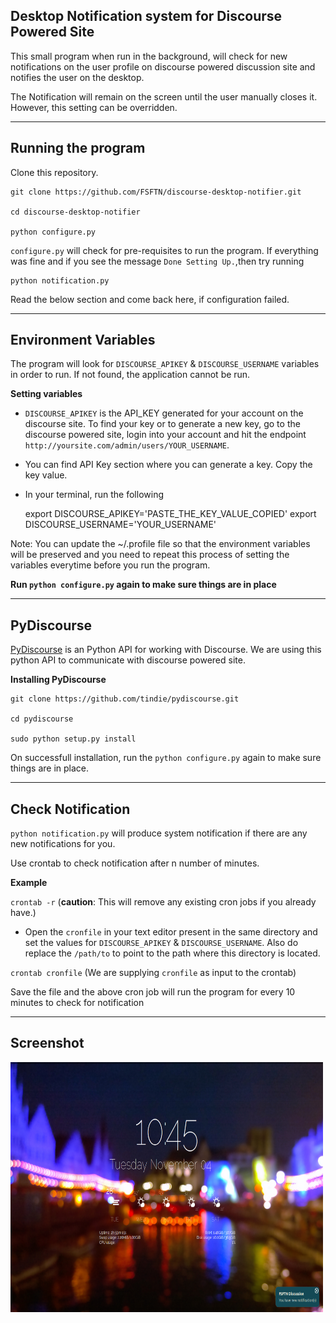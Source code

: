## Desktop Notification system for Discourse Powered Site

This small program when run in the background, will check for new notifications on the user profile on discourse powered discussion site and notifies the user on the desktop.

The Notification will remain on the screen until the user manually closes it. However, this setting can be overridden.

-----------------------

## Running the program

Clone this repository.

    git clone https://github.com/FSFTN/discourse-desktop-notifier.git

    cd discourse-desktop-notifier

    python configure.py


`configure.py` will check for pre-requisites to run the program. If everything was fine and if you see the message `Done Setting Up.`,then try running

    python notification.py


Read the below section and come back here, if configuration failed.


----------------------

## Environment Variables

The program will look for `DISCOURSE_APIKEY` & `DISCOURSE_USERNAME` variables in order to run. If not found, the application cannot be run.

**Setting variables**
* `DISCOURSE_APIKEY` is the API_KEY generated for your account on the discourse site. To find your key or to generate a new key, go to the discourse powered site, login into your account and hit the endpoint `http://yoursite.com/admin/users/YOUR_USERNAME`.

* You can find API Key section where you can generate a key. Copy the key value.

* In your terminal, run the following


    export DISCOURSE_APIKEY='PASTE_THE_KEY_VALUE_COPIED'
    export DISCOURSE_USERNAME='YOUR_USERNAME'

Note: You can update the ~/.profile file so that the environment variables will be preserved and you need to repeat this process of setting the variables everytime before you run the program.

**Run `python configure.py` again to make sure things are in place**

-----------------------

## PyDiscourse

[PyDiscourse](https://github.com/tindie/pydiscourse/) is an Python API for working with Discourse. We are using this python API to communicate with discourse powered site.

**Installing PyDiscourse**

    git clone https://github.com/tindie/pydiscourse.git
    
    cd pydiscourse

    sudo python setup.py install


On successfull installation, run the `python configure.py` again to make sure things are in place.

------------------------

## Check Notification

`python notification.py` will produce system notification if there are any new notifications for you.

Use crontab to check notification after n number of minutes.

**Example**

`crontab -r` (**caution**: This will remove any existing cron jobs if you already have.)

* Open the `cronfile` in your text editor present in the same directory and set the values for `DISCOURSE_APIKEY` & `DISCOURSE_USERNAME`. Also do replace the `/path/to` to point to the path where this directory is located.

`crontab cronfile` (We are supplying `cronfile` as input to the crontab)


Save the file and the above cron job will run the program for every 10 minutes to check for notification

-------------------------

## Screenshot

<img src="img/screenshot.png" alt="Notification Screenshot" style="width: 500px; height: 400px"/>
